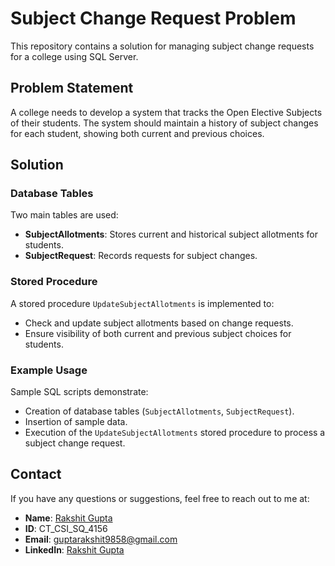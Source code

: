 # Subject Change Request Problem

This repository contains a solution for managing subject change requests for a college using SQL Server.

## Problem Statement

A college needs to develop a system that tracks the Open Elective Subjects of their students. The system should maintain a history of subject changes for each student, showing both current and previous choices.

## Solution

### Database Tables

Two main tables are used:
- **SubjectAllotments**: Stores current and historical subject allotments for students.
- **SubjectRequest**: Records requests for subject changes.

### Stored Procedure

A stored procedure `UpdateSubjectAllotments` is implemented to:
- Check and update subject allotments based on change requests.
- Ensure visibility of both current and previous subject choices for students.

### Example Usage

Sample SQL scripts demonstrate:
- Creation of database tables (`SubjectAllotments`, `SubjectRequest`).
- Insertion of sample data.
- Execution of the `UpdateSubjectAllotments` stored procedure to process a subject change request.

## Contact

If you have any questions or suggestions, feel free to reach out to me at:
- **Name**: [Rakshit Gupta](https://github.com/Rakshitgupta9/Celebal-Internship)
- **ID**: CT_CSI_SQ_4156
- **Email**: guptarakshit9858@gmail.com
- **LinkedIn**: [Rakshit Gupta](https://www.linkedin.com/in/rakshit9/)

